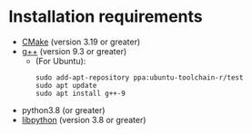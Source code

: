 # Installation requirements
- [CMake](https://cmake.org/download/) (version 3.19 or greater)
- [g++](https://gcc.gnu.org/releases.html) (version 9.3 or greater)
    - (For Ubuntu):
      ```
      sudo add-apt-repository ppa:ubuntu-toolchain-r/test 
      sudo apt update
      sudo apt install g++-9
      ```
- python3.8 (or greater)
- [libpython](https://pkgs.org/download/libpython3.8-dev) (version 3.8 or greater)
